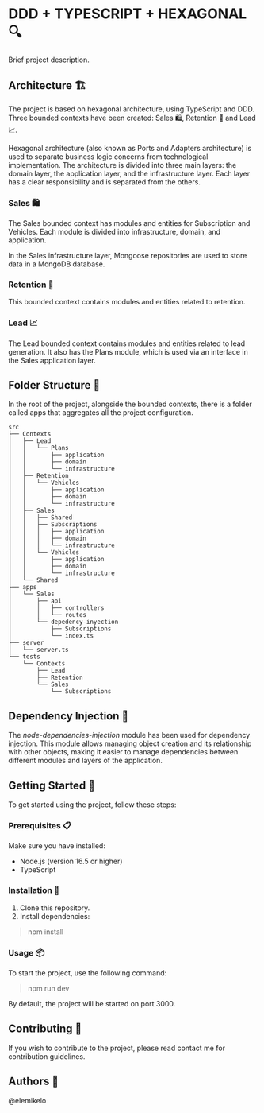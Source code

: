 # DDD + TYPESCRIPT + HEXAGONAL 🔍
Brief project description.

## Architecture 🏗️
The project is based on hexagonal architecture, using TypeScript and DDD. Three bounded contexts have been created: Sales 🛍️, Retention 🤝 and Lead 📈.

Hexagonal architecture (also known as Ports and Adapters architecture) is used to separate business logic concerns from technological implementation. The architecture is divided into three main layers: the domain layer, the application layer, and the infrastructure layer. Each layer has a clear responsibility and is separated from the others.

### Sales 🛍️
The Sales bounded context has modules and entities for Subscription and Vehicles. Each module is divided into infrastructure, domain, and application.

In the Sales infrastructure layer, Mongoose repositories are used to store data in a MongoDB database.

### Retention 🤝
This bounded context contains modules and entities related to retention.

### Lead 📈
The Lead bounded context contains modules and entities related to lead generation. It also has the Plans module, which is used via an interface in the Sales application layer.

## Folder Structure 📂
In the root of the project, alongside the bounded contexts, there is a folder called apps that aggregates all the project configuration.

```
src
├── Contexts
│   ├── Lead
│   │   └── Plans
│   │       ├── application
│   │       ├── domain
│   │       └── infrastructure
│   ├── Retention
│   │   └── Vehicles
│   │       ├── application
│   │       ├── domain
│   │       └── infrastructure
│   ├── Sales
│   │   ├── Shared
│   │   ├── Subscriptions
│   │   │   ├── application
│   │   │   ├── domain
│   │   │   └── infrastructure
│   │   └── Vehicles
│   │       ├── application
│   │       ├── domain
│   │       └── infrastructure
│   └── Shared
├── apps
│   └── Sales
│       ├── api
│       │   ├── controllers
│       │   └── routes
│       └── depedency-inyection
│           ├── Subscriptions
│           └── index.ts
├── server
│   └── server.ts
└── tests
    └── Contexts
        ├── Lead
        ├── Retention
        └── Sales
            └── Subscriptions
```

## Dependency Injection 💉
The *node-dependencies-injection* module has been used for dependency injection. This module allows managing object 
creation and its relationship with other objects, making it easier to manage dependencies between different modules and layers of the application.

## Getting Started 🚀
To get started using the project, follow these steps:

### Prerequisites 📋
Make sure you have installed:

- Node.js (version 16.5 or higher)
- TypeScript

### Installation 🔧
1. Clone this repository.
2. Install dependencies:
> npm install

### Usage 📦
To start the project, use the following command:
> npm run dev

By default, the project will be started on port 3000.

## Contributing 🤝
If you wish to contribute to the project, please read contact me for contribution guidelines.

## Authors 👥
@elemikelo
